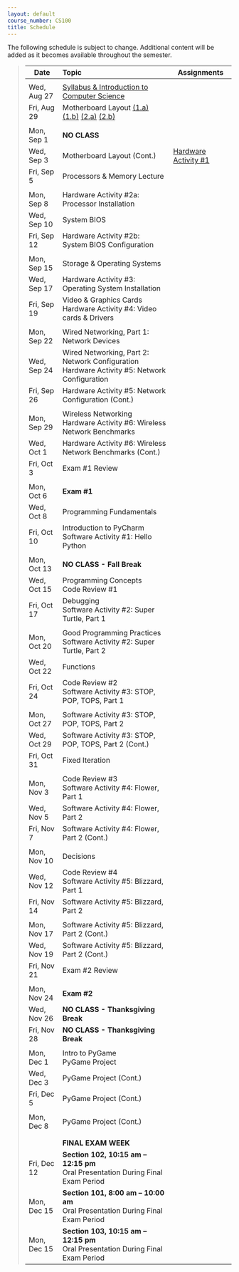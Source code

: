 ```yaml
---
layout: default
course_number: CS100
title: Schedule
---
```


The following schedule is subject to change.
Additional content will be added as it becomes available throughout the semester.


>| **Date**       | **Topic**                                                                                            |  **Assignments**         |
>| ---------------|:-----------------------------------------------------------------------------------------------------|--------------------------|
>|||
>| Wed, Aug 27    |  [Syllabus & Introduction to Computer Science](lectures/lecture0_intro.pdf)                          |                          |
>| Fri, Aug 29    |  Motherboard Layout [(1.a)](lectures/HW_lecture1-1a_motherboard_layout.jpg) [(1.b)](lectures/HW_lecture1-1b_motherboard_layout_annotated.jpg) [(2.a)](lectures/HW_lecture1-2a_motherboard_rear_io.jpg) [(2.b)](lectures/HW_lecture1-2b_motherboard_rear_io_annotated.jpg)               |                         | 
>|||
>| Mon, Sep 1     |  **NO CLASS**                                                                                        |                         |
>| Wed, Sep 3     |  Motherboard Layout (Cont.)                                                                          |  [Hardware Activity #1](activities_hw/HW_Activity1.pdf)  | <!-- Hardware Activity #1 -->
>| Fri, Sep 5     |  Processors & Memory Lecture                                                                         |                         |
>|||
>| Mon, Sep 8     |  Hardware Activity #2a: Processor Installation                                                       |                         | <!-- Hardware Activity #2a -->
>| Wed, Sep 10    |  System BIOS                                                                                         |                         |
>| Fri, Sep 12    |  Hardware Activity #2b: System BIOS Configuration                                                    |                         | <!-- Hardware Activity #2b -->
>|||
>| Mon, Sep 15    |  Storage & Operating Systems                                                                         |                         |
>| Wed, Sep 17    |  Hardware Activity #3: Operating System Installation                                                 |                         | <!-- Hardware Activity #3 -->
>| Fri, Sep 19    |  Video & Graphics Cards  <br>  Hardware Activity #4: Video cards & Drivers                           |                         | <!-- Hardware Activity #4 -->
>|||
>| Mon, Sep 22    |  Wired Networking, Part 1: Network Devices                                                           |                         |
>| Wed, Sep 24    |  Wired Networking, Part 2: Network Configuration  <br>  Hardware Activity #5: Network Configuration  |                         |
>| Fri, Sep 26    |  Hardware Activity #5: Network Configuration (Cont.)                                                 |                         | <!-- Hardware Activity #5 -->
>|||
>| Mon, Sep 29    |  Wireless Networking  <br>  Hardware Activity #6: Wireless Network Benchmarks                        |                         | <!-- Hardware Activity #6 -->
>| Wed, Oct 1     |  Hardware Activity #6: Wireless Network Benchmarks (Cont.)                                           |                         |
>| Fri, Oct 3     |  Exam #1 Review                                                                                      |                         |
>|||
>| Mon, Oct 6     |  **Exam #1**                                                                                         |                         |
>| Wed, Oct 8     |  Programming Fundamentals                                                                            |                         |
>| Fri, Oct 10    |  Introduction to PyCharm  <br>  Software Activity #1: Hello Python                                   |                         | <!-- Software Activity #1 -->
>|||
>| Mon, Oct 13    |  **NO CLASS - Fall Break**                                                                           |                         |
>| Wed, Oct 15    |  Programming Concepts  <br>  Code Review #1                                                          |                         | <!-- Code Review #1 -->
>| Fri, Oct 17    |  Debugging  <br>  Software Activity #2: Super Turtle, Part 1                                         |                         | <!-- Software Activity #2 -->
>|||
>| Mon, Oct 20    |  Good Programming Practices  <br>  Software Activity #2: Super Turtle, Part 2                        |                         |
>| Wed, Oct 22    |  Functions                                                                                           |                         |
>| Fri, Oct 24    |  Code Review #2  <br>  Software Activity #3: STOP, POP, TOPS, Part 1                                 |                         | <!-- Code Review #2 -->  <!-- Software Activity #3 -->
>|||
>| Mon, Oct 27    |  Software Activity #3: STOP, POP, TOPS, Part 2                                                       |                         |
>| Wed, Oct 29    |  Software Activity #3: STOP, POP, TOPS, Part 2 (Cont.)                                               |                         |
>| Fri, Oct 31    |  Fixed Iteration                                                                                     |                         |
>|||
>| Mon, Nov 3     |  Code Review #3  <br>  Software Activity #4: Flower, Part 1                                          |                         | <!-- Code Review #3 -->  <!-- Software Activity #4 -->
>| Wed, Nov 5     |  Software Activity #4: Flower, Part 2                                                                |                         |
>| Fri, Nov 7     |  Software Activity #4: Flower, Part 2 (Cont.)                                                        |                         |
>|||
>| Mon, Nov 10    |  Decisions                                                                                           |                         |
>| Wed, Nov 12    |  Code Review #4  <br>  Software Activity #5: Blizzard, Part 1                                        |                         | <!-- Code Review #4 -->  <!-- Software Activity #5 -->
>| Fri, Nov 14    |  Software Activity #5: Blizzard, Part 2                                                              |                         |
>|||
>| Mon, Nov 17    |  Software Activity #5: Blizzard, Part 2 (Cont.)                                                      |                         |
>| Wed, Nov 19    |  Software Activity #5: Blizzard, Part 2 (Cont.)                                                      |                         |
>| Fri, Nov 21    |  Exam #2 Review                                                                                      |                         |
>|||
>| Mon, Nov 24    |  **Exam #2**                                                                                         |                         |
>| Wed, Nov 26    |  **NO CLASS - Thanksgiving Break**                                                                   |                         |
>| Fri, Nov 28    |  **NO CLASS - Thanksgiving Break**                                                                   |                         |
>|||
>| Mon, Dec 1     |  Intro to PyGame <br> PyGame Project                                                                 |                         |
>| Wed, Dec 3     |  PyGame Project (Cont.)                                                                              |                         |
>| Fri, Dec 5     |  PyGame Project (Cont.)                                                                              |                         |
>|||
>| Mon, Dec 8     |  PyGame Project (Cont.)                                                                              |                         |
>|||
>|||
>|| **FINAL EXAM WEEK** |
>| Fri, Dec 12         |  **Section 102, 10:15 am &ndash; 12:15 pm** <br> Oral Presentation During Final Exam Period     |                         |
>| Mon, Dec 15         |  **Section 101, 8:00 am &ndash; 10:00 am** <br> Oral Presentation During Final Exam Period      |                         |
>| Mon, Dec 15         |  **Section 103, 10:15 am &ndash; 12:15 pm** <br> Oral Presentation During Final Exam Period     |                         |


<!-- vim:set wrap: ­-->
<!-- vim:set linebreak: -->
<!-- vim:set nolist: -->

